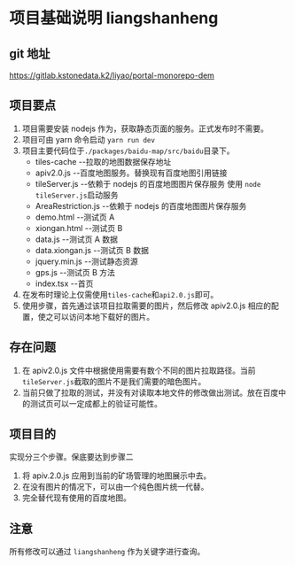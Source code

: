# 项目基础说明 liangshanheng

## git 地址

https://gitlab.kstonedata.k2/liyao/portal-monorepo-dem

## 项目要点

1. 项目需要安装 nodejs 作为，获取静态页面的服务。正式发布时不需要。
2. 项目可由 yarn 命令启动 `yarn run dev`
3. 项目主要代码位于`./packages/baidu-map/src/baidu`目录下。
   - tiles-cache --拉取的地图数据保存地址
   - apiv2.0.js --百度地图服务。替换现有百度地图引用链接
   - tileServer.js --依赖于 nodejs 的百度地图图片保存服务 使用 `node tileServer.js`启动服务
   - AreaRestriction.js --依赖于 nodejs 的百度地图图片保存服务
   - demo.html --测试页 A
   - xiongan.html --测试页 B
   - data.js --测试页 A 数据
   - data.xiongan.js --测试页 B 数据
   - jquery.min.js --测试静态资源
   - gps.js --测试页 B 方法
   - index.tsx --首页
4. 在发布时理论上仅需使用`tiles-cache`和`api2.0.js`即可。
5. 使用步骤，首先通过该项目拉取需要的图片，然后修改 apiv2.0.js 相应的配置，使之可以访问本地下载好的图片。

## 存在问题

1. 在 apiv2.0.js 文件中根据使用需要有数个不同的图片拉取路径。当前`tileServer.js`截取的图片不是我们需要的暗色图片。
2. 当前只做了拉取的测试，并没有对读取本地文件的修改做出测试。放在百度中的测试页可以一定成都上的验证可能性。

## 项目目的

实现分三个步骤。保底要达到步骤二

1. 将 apiv.2.0.js 应用到当前的矿场管理的地图展示中去。
2. 在没有图片的情况下，可以由一个纯色图片统一代替。
3. 完全替代现有使用的百度地图。

## 注意

所有修改可以通过 `liangshanheng` 作为关键字进行查询。
